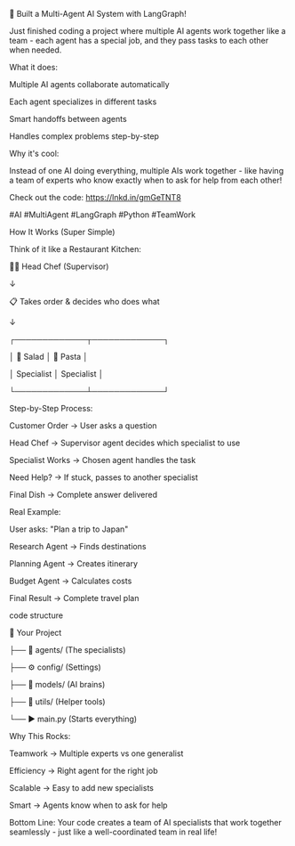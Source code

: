🤖 Built a Multi-Agent AI System with LangGraph!



Just finished coding a project where multiple AI agents work together like a team - each agent has a special job, and they pass tasks to each other when needed.



What it does:

Multiple AI agents collaborate automatically

Each agent specializes in different tasks

Smart handoffs between agents

Handles complex problems step-by-step



Why it's cool:

Instead of one AI doing everything, multiple AIs work together - like having a team of experts who know exactly when to ask for help from each other!

Check out the code: https://lnkd.in/gmGeTNT8



#AI #MultiAgent #LangGraph #Python #TeamWork



How It Works (Super Simple)

Think of it like a Restaurant Kitchen:



👨‍🍳 Head Chef (Supervisor)

  ↓

📋 Takes order & decides who does what

  ↓

┌─────────────┬─────────────┐

│ 🥗 Salad  │ 🍝 Pasta  │

│ Specialist │ Specialist │

└─────────────┴─────────────┘

Step-by-Step Process:

Customer Order → User asks a question

Head Chef → Supervisor agent decides which specialist to use

Specialist Works → Chosen agent handles the task

Need Help? → If stuck, passes to another specialist

Final Dish → Complete answer delivered





Real Example:

User asks: "Plan a trip to Japan"

Research Agent → Finds destinations

Planning Agent → Creates itinerary

Budget Agent → Calculates costs

Final Result → Complete travel plan



code structure

📁 Your Project

├── 🤖 agents/     (The specialists)

├── ⚙️ config/     (Settings)

├── 🧠 models/     (AI brains)

├── 🔧 utils/      (Helper tools)

└── ▶️ main.py     (Starts everything)



Why This Rocks:

Teamwork → Multiple experts vs one generalist

Efficiency → Right agent for the right job

Scalable → Easy to add new specialists

Smart → Agents know when to ask for help

Bottom Line: Your code creates a team of AI specialists that work together seamlessly - just like a well-coordinated team in real life!
